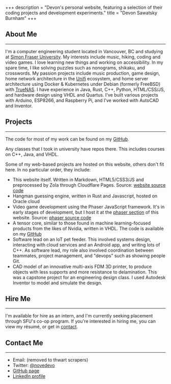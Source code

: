 +++
description = "Devon's personal website, featuring a selection of their coding projects and development experiments."
title = "Devon Sawatsky Burnham"
+++

## About Me
***

I'm a computer engineering student located in Vancouver, BC and studying at [Simon Fraser University](https://sfu.ca/ "SFU").
My interests include music, hiking, coding and video games.
I love learning new things and working on accessibility.
In my spare time, I like solving puzzles such as nonograms, shikaku, and crosswords. 
My passion projects include music production, game design, home network architecture in the [Unifi](https://unifi-network.ui.com/ "Unifi") ecosystem, and home server architecture using Docker & Kubernetes under Debian (formerly FreeBSD) with [TrueNAS](https://www.truenas.com/ "TrueNAS").
I have experience in Java, Rust, C++, Python, HTML/CSS/JS, and hardware design using VHDL and Quartus.
I've built various projects with Arduino, ESP8266, and Raspberry Pi, and I've worked with AutoCAD and Inventor.

## Projects
***

The code for most of my work can be found on my [GitHub](https://github.com/novedevo).

Any classes that I took in university have repos there. This includes courses on C++, Java, and VHDL.

Some of my web-based projects are hosted on this website, others don't fit here.
In no particular order, they include: 

- This website itself. Written in Markdown, HTML5/CSS3/JS and preprocessed by Zola through Cloudflare Pages.
Source: [website source code](https://github.com/novedevo/novedevo.github.io)
- Hangman guessing engine, written in Rust and Javascript, hosted on Oracle cloud
- Video game development using the Phaser JavaScript framework. 
It's in early stages of development, but I host it at the [phaser section](/phaser) of this website.
Source: [phaser source code](https://github.com/novedevo/novedevo.github.io/tree/master/phaser)
- A tensor core, similar to those found in machine learning-focused products from the likes of Nvidia, written in VHDL.
The code is available on my [GitHub](https://github.com/novedevo/ENSC-252/tree/master/final)
- Software lead on an IoT pet feeder.
This involved systems design, interacting with cloud services and an Android app, and writing lots of C++.
As software lead, my role also involved coordination between teammates, project management, and "devops" such as showing people Git.
- CAD model of an innovative multi-axis FDM 3D printer, to produce objects with less supports and more resistance to delamination.
This was a capstone project for an engineering design class.
I used Autodesk Inventor to model and simulate the design.
    

## Hire Me
***

I'm available for hire as an intern, and I'm currently seeking placement through SFU's co-op program.
If you're interested in hiring me, you can view my <a class="broken-link" future-href="/resume">résumé</a>, or get in [contact](#contact).


## Contact Me
***

- Email: (removed to thwart scrapers)
- Twitter: <a href="https://twitter.com/novedevo/" target="_blank">@novedevo</a>
- <a href="https://github.com/novedevo/nove.dev" target="_blank">GitHub page</a>
- <a href="https://www.linkedin.com/in/novedevo/" target="_blank">LinkedIn profile</a>